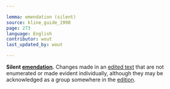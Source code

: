 ```yaml
---

lemma: emendation (silent)
source: kline_guide_1998
page: 273
language: English
contributor: wout
last_updated_by: wout

---
```


**Silent [emendation](emendation.html).** Changes made in an [edited text](textEdited.html) that are not enumerated or made evident individually, although they may be acknowledged as a group somewhere in the [edition](editionScholarly.html).
